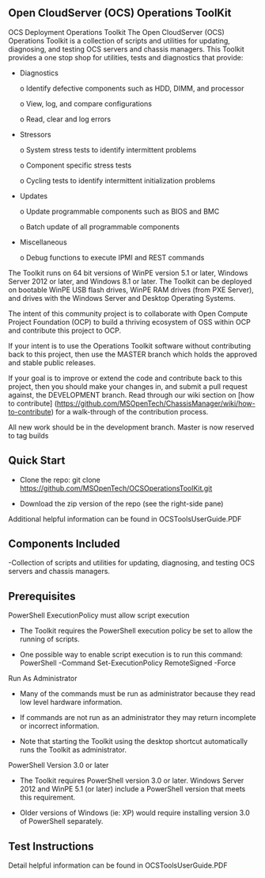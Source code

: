 ## Open CloudServer (OCS) Operations ToolKit

OCS Deployment Operations Toolkit
The Open CloudServer (OCS) Operations Toolkit is a collection of scripts and utilities for updating, diagnosing, and testing OCS servers and chassis managers.  This Toolkit provides a one stop shop for utilities, tests and diagnostics that provide: 

- Diagnostics 

	o Identify defective components such as HDD, DIMM, and processor 

	o View, log, and compare configurations  

	o Read, clear and log errors 

- Stressors 

	o System stress tests to identify intermittent problems 

	o Component specific stress tests  

	o Cycling tests to identify intermittent initialization problems 

-  Updates 

	o Update programmable components such as BIOS and BMC 

	o Batch update of all programmable components   

- Miscellaneous 

	o Debug functions to execute IPMI and REST commands  

The Toolkit runs on 64 bit versions of WinPE version 5.1 or later, Windows Server 2012 or later, and Windows 8.1 or later. The Toolkit can be deployed on bootable WinPE USB flash drives, WinPE RAM drives (from PXE Server), and drives with the Windows Server and Desktop Operating Systems.

The intent of this community project is to collaborate with Open Compute Project Foundation (OCP) to build a thriving ecosystem of OSS within OCP and contribute this project to OCP. 

If your intent is to use the Operations Toolkit software without contributing back to this project, then use the MASTER branch which holds the approved and stable public releases. 

If your goal is to improve or extend the code and contribute back to this project, then you should make your changes in, and submit a pull request against, the DEVELOPMENT branch. Read through our wiki section on [how to contribute] (https://github.com/MSOpenTech/ChassisManager/wiki/how-to-contribute) for a walk-through of the contribution process.

All new work should be in the development branch. Master is now reserved to tag builds 


## Quick Start

- Clone the repo: git clone https://github.com/MSOpenTech/OCSOperationsToolKit.git

- Download the zip version of the repo (see the right-side pane)

Additional helpful information can be found in OCSToolsUserGuide.PDF


## Components Included 

-Collection of scripts and utilities for updating, diagnosing, and testing OCS servers and chassis managers. 

## Prerequisites

PowerShell ExecutionPolicy must allow script execution 

- The Toolkit requires the PowerShell execution policy be set to allow the running of scripts.  

- One possible way to enable script execution is to run this command: PowerShell -Command Set-ExecutionPolicy RemoteSigned -Force 

Run As Administrator 

- Many of the commands must be run as administrator because they read low level hardware information.  
	
- If commands are not run as an administrator they may return incomplete or incorrect information. 

- Note that starting the Toolkit using the desktop shortcut automatically runs the Toolkit as administrator.  

PowerShell Version 3.0 or later 

- The Toolkit requires PowerShell version 3.0 or later.  Windows Server 2012 and WinPE 5.1 (or later) include a PowerShell version that meets this requirement. 

- Older versions of Windows (ie: XP) would require installing version 3.0 of PowerShell separately.  


## Test Instructions

Detail helpful information can be found in OCSToolsUserGuide.PDF